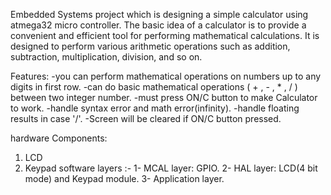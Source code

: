 Embedded Systems project which is designing a simple calculator using atmega32 micro controller.
The basic idea of a calculator is to provide a convenient and efficient tool for performing mathematical calculations. It is designed to perform various arithmetic operations such as addition, subtraction, multiplication, division, and so on.

Features:
-you can perform mathematical operations on numbers up to any digits in first row.
-can do basic mathematical operations ( + , - , * , / ) between two integer number.
-must press ON/C button to make Calculator to work. 
-handle syntax error and math error(infinity).
-handle floating results in case '/'.
-Screen will be cleared if ON/C button pressed.

hardware Components:
1. LCD 
2. Keypad
software layers :-
1- MCAL layer: GPIO.
2- HAL layer: LCD(4 bit mode) and Keypad module.
3- Application layer.
